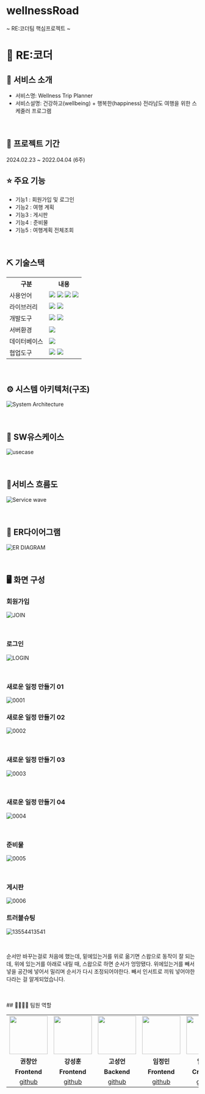 # wellnessRoad

~ RE:코더팀 핵심프로젝트 ~

# 📎 RE:코더



## 👀 서비스 소개
* 서비스명:   Wellness Trip Planner
* 서비스설명:  건강하고(wellbeing) + 행복한(happiness) 전라남도 여행을 위한 스케줄러 프로그램
<br>

## 📅 프로젝트 기간
2024.02.23 ~ 2022.04.04 (6주)
<br>

## ⭐ 주요 기능
* 기능1 : 회원가입 및 로그인
* 기능2 : 여행 계획
* 기능3 : 게시판
* 기능4 : 준비물
* 기능5 : 여행계획 전체조회
<br>

## ⛏ 기술스택
<table>
    <tr>
        <th>구분</th>
        <th>내용</th>
    </tr>
    <tr>
        <td>사용언어</td>
        <td>
            <img src="https://img.shields.io/badge/Java-007396?style=for-the-badge&logo=java&logoColor=white"/>
            <img src="https://img.shields.io/badge/HTML5-E34F26?style=for-the-badge&logo=HTML5&logoColor=white"/>
            <img src="https://img.shields.io/badge/CSS3-1572B6?style=for-the-badge&logo=CSS3&logoColor=white"/>
            <img src="https://img.shields.io/badge/JavaScript-F7DF1E?style=for-the-badge&logo=JavaScript&logoColor=white"/>
        </td>
    </tr>
    <tr>
        <td>라이브러리</td>
        <td>
            <img src="https://img.shields.io/badge/BootStrap-7952B3?style=for-the-badge&logo=BootStrap&logoColor=white"/>
            <img src="https://img.shields.io/badge/KakaoMap-FFCD00?style=for-the-badge&logo=Kakao&logoColor=white"/>
        </td>
    </tr>
    <tr>
        <td>개발도구</td>
        <td>
            <img src="https://img.shields.io/badge/Eclipse-2C2255?style=for-the-badge&logo=Eclipse&logoColor=white"/>         
            <img src="https://img.shields.io/badge/VSCode-007ACC?style=for-the-badge&logo=VisualStudioCode&logoColor=white"/>
        </td>
    </tr>
    <tr>
        <td>서버환경</td>
        <td>
            <img src="https://img.shields.io/badge/Apache Tomcat-D22128?style=for-the-badge&logo=Apache Tomcat&logoColor=white"/>
        </td>
    </tr>
    <tr>
        <td>데이터베이스</td>
        <td>
            <img src="https://img.shields.io/badge/Oracle 11g-F80000?style=for-the-badge&logo=Oracle&logoColor=white"/>
        </td>
    </tr>
    <tr>
        <td>협업도구</td>
        <td>
            <img src="https://img.shields.io/badge/Git-F05032?style=for-the-badge&logo=Git&logoColor=white"/>
            <img src="https://img.shields.io/badge/GitHub-181717?style=for-the-badge&logo=GitHub&logoColor=white"/>
        </td>
    </tr>
</table>


<br>

## ⚙ 시스템 아키텍처(구조)
![System Architecture](https://github.com/2023-SMHRD-KDT-AI-16/wellnessRoad/assets/157657483/6624f169-0fc9-4a3c-a250-e025eadf1b7d)

<br>

## 📌 SW유스케이스
![usecase](https://github.com/2023-SMHRD-KDT-AI-16/wellnessRoad/assets/157657483/c3643495-8a51-4c73-b810-b97a67f87d3b)

<br>

## 📌서비스 흐름도
![Service wave](https://github.com/2023-SMHRD-KDT-AI-16/wellnessRoad/assets/157657483/cd140cd6-c0b0-437e-8165-d32efb488e43)


<br>

## 📌 ER다이어그램
![ER DIAGRAM](https://github.com/2023-SMHRD-KDT-AI-16/wellnessRoad/assets/157657483/ea4e2d7a-edfe-4a2a-acdc-b32c5e6ddba7)

<br>

## 🖥 화면 구성

### 회원가입
![JOIN](https://github.com/2023-SMHRD-KDT-AI-16/wellnessRoad/assets/157657483/984130f2-6d9c-4207-b69e-dc88521784a5)

<br>

### 로그인 
![LOGIN](https://github.com/2023-SMHRD-KDT-AI-16/wellnessRoad/assets/157657483/af83372a-f2c0-4a73-907f-571f0c38100a)

<br>

### 새로운 일정 만들기 01
![0001](https://github.com/2023-SMHRD-KDT-AI-16/wellnessRoad/assets/157657483/df9c003f-c966-495f-ae8f-46ecd4555cf2)
<br>

### 새로운 일정 만들기 02
![0002](https://github.com/2023-SMHRD-KDT-AI-16/wellnessRoad/assets/157657483/4c0855c6-16a6-4495-aeec-f026729379d5)

<br>

### 새로운 일정 만들기 03
![0003](https://github.com/2023-SMHRD-KDT-AI-16/wellnessRoad/assets/157657483/f8ae1a04-d32f-4949-a2d8-d5ac0a01351f)

<br>

### 새로운 일정 만들기 04
![0004](https://github.com/2023-SMHRD-KDT-AI-16/wellnessRoad/assets/157657483/c7c5ab8b-f2ca-4dd5-9b48-adfa3d35dbf9)

<br>


### 준비물
![0005](https://github.com/2023-SMHRD-KDT-AI-16/wellnessRoad/assets/157657483/e2279d83-554f-4986-a9e3-e89ae9214623)

<br>

### 게시판
![0006](https://github.com/2023-SMHRD-KDT-AI-16/wellnessRoad/assets/157657483/8cfa037a-95e9-44fe-b5f9-296d61da0725)

### 트러블슈팅
![13554413541](https://github.com/2023-SMHRD-KDT-AI-16/wellnessRoad/assets/157657483/3f37fa07-2a9f-4f81-a60d-51a5c176c598)

<br>

순서만 바꾸는걸로 처음에 했는데, 밑에있는거를 위로 옮기면 스왑으로 동작이 잘 되는데,
위에 있는거를 아래로 내릴 때, 스왑으로 하면 순서가 엉망됐다.
위에있는거를 빼서 넣을 공간에 넣어서 밀리며 순서가 다시 조정되어야한다.
빼서 인서트로 끼워 넣어야한다라는 걸 알게되었습니다.

<br>

<br>
## 👨‍👩‍👦‍👦 팀원 역할
<table>
  <tr>
    <td align="center"><img src="https://item.kakaocdn.net/do/fd49574de6581aa2a91d82ff6adb6c0115b3f4e3c2033bfd702a321ec6eda72c" width="100" height="100"/></td>
    <td align="center"><img src="https://mb.ntdtv.kr/assets/uploads/2019/01/Screen-Shot-2019-01-08-at-4.31.55-PM-e1546932545978.png" width="100" height="100"/></td>
    <td align="center"><img src="https://mblogthumb-phinf.pstatic.net/20160127_177/krazymouse_1453865104404DjQIi_PNG/%C4%AB%C4%AB%BF%C0%C7%C1%B7%BB%C1%EE_%B6%F3%C0%CC%BE%F0.png?type=w2" width="100" height="100"/></td>
    <td align="center"><img src="https://i.pinimg.com/236x/ed/bb/53/edbb53d4f6dd710431c1140551404af9.jpg" width="100" height="100"/></td>
    <td align="center"><img src="https://pbs.twimg.com/media/B-n6uPYUUAAZSUx.png" width="100" height="100"/></td>
  </tr>
  <tr>
    <td align="center"><strong>권창안</strong></td>
    <td align="center"><strong>강성훈</strong></td>
    <td align="center"><strong>고성언</strong></td>
    <td align="center"><strong>임정민</strong></td>
    <td align="center"><strong>임찬혁</strong></td>
  </tr>
  <tr>
    <td align="center"><b>Frontend</b></td>
    <td align="center"><b>Frontend</b></td>
    <td align="center"><b>Backend</b></td>
    <td align="center"><b>Frontend</b></td>
    <td align="center"><b>Crowling</b></td>
  </tr>
  <tr>
    <td align="center"><a href="https://github.com/kcadata" target='_blank'>github</a></td>
    <td align="center"><a href="https://github.com/자신의username작성해주세요" target='_blank'>github</a></td>
    <td align="center"><a href="https://github.com/go564564" target='_blank'>github</a></td>
    <td align="center"><a href="https://github.com/duggie27" target='_blank'>github</a></td>
    <td align="center"><a href="https://github.com/자신의username작성해주세요" target='_blank'>github</a></td>
  </tr>
</table>
